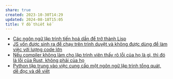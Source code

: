 ```yaml
---
share: true
created: 2023-10-30T14:29
updated: 2024-08-18T15:05
title: Ý đồ thiết kế
---
```

- [Các ngôn ngữ lập trình tiến hoá dần để trở thành Lisp](./C%C3%A1c%20ng%C3%B4n%20ng%E1%BB%AF%20l%E1%BA%ADp%20tr%C3%ACnh%20ti%E1%BA%BFn%20ho%C3%A1%20d%E1%BA%A7n%20%C4%91%E1%BB%83%20tr%E1%BB%9F%20th%C3%A0nh%20Lisp.md)
- [JS vốn được sinh ra để chạy trên trình duyệt và không được dùng để làm việc với lượng code lớn](./JS%20v%E1%BB%91n%20%C4%91%C6%B0%E1%BB%A3c%20sinh%20ra%20%C4%91%E1%BB%83%20ch%E1%BA%A1y%20tr%C3%AAn%20tr%C3%ACnh%20duy%E1%BB%87t%20v%C3%A0%20kh%C3%B4ng%20%C4%91%C6%B0%E1%BB%A3c%20d%C3%B9ng%20%C4%91%E1%BB%83%20l%C3%A0m%20vi%E1%BB%87c%20v%E1%BB%9Bi%20l%C6%B0%E1%BB%A3ng%20code%20l%E1%BB%9Bn.md)
- [Nếu compiler không làm cho lập trình viên thấy rõ lỗi của họ là gì, thì đó là lỗi của Rust, không phải của họ](./N%E1%BA%BFu%20compiler%20kh%C3%B4ng%20l%C3%A0m%20cho%20l%E1%BA%ADp%20tr%C3%ACnh%20vi%C3%AAn%20th%E1%BA%A5y%20r%C3%B5%20l%E1%BB%97i%20c%E1%BB%A7a%20h%E1%BB%8D%20l%C3%A0%20g%C3%AC,%20th%C3%AC%20%C4%91%C3%B3%20l%C3%A0%20l%E1%BB%97i%20c%E1%BB%A7a%20Rust,%20kh%C3%B4ng%20ph%E1%BA%A3i%20c%E1%BB%A7a%20h%E1%BB%8D.md)
- [Python tập trung vào việc cung cấp một ngôn ngữ lập trình tổng quát, dễ đọc và dễ viết](./Python%20t%E1%BA%ADp%20trung%20v%C3%A0o%20vi%E1%BB%87c%20cung%20c%E1%BA%A5p%20m%E1%BB%99t%20ng%C3%B4n%20ng%E1%BB%AF%20l%E1%BA%ADp%20tr%C3%ACnh%20t%E1%BB%95ng%20qu%C3%A1t,%20d%E1%BB%85%20%C4%91%E1%BB%8Dc%20v%C3%A0%20d%E1%BB%85%20vi%E1%BA%BFt.md)
